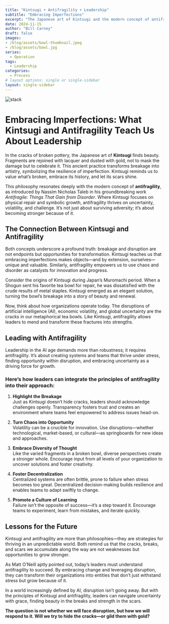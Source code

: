 ```yaml
---
title: "Kintsugi + Antifragility + Leadership"
subtitle: "Embracing Imperfections"
excerpt: "The Japanese art of Kintsugi and the modern concept of antifragility offer lessons in leadership. Kintsugi transforms broken pottery into art by highlighting its cracks with golden lacquer, symbolizing beauty in imperfection and strength in repair. Similarly, antifragility, as coined by Nassim Nicholas Taleb, teaches us to thrive amid chaos, leveraging volatility and failure as opportunities for growth. For leaders, this means embracing challenges, fostering innovation, and building systems that don’t just endure disruption but grow stronger because of it."
date: 2024-11-15
author: "Bill Carney"
draft: false
images:
- /blog/assets/bowl-thumbnail.jpeg
- /blog/assets/bowl.jpg
series:
  - Operation
tags:
  - Leadership
categories:
  - Process
# layout options: single or single-sidebar
layout: single-sidebar
---
```


![stack](/blog/assets/bowl.jpg)


# Embracing Imperfections: What Kintsugi and Antifragility Teach Us About Leadership

In the cracks of broken pottery, the Japanese art of **Kintsugi** finds beauty. Fragments are rejoined with lacquer and dusted with gold, not to mask the damage but to celebrate it. This ancient practice transforms breakage into artistry, symbolizing the resilience of imperfection. Kintsugi reminds us to value what’s broken, embrace its history, and let its scars shine.

This philosophy resonates deeply with the modern concept of **antifragility**, as introduced by Nassim Nicholas Taleb in his groundbreaking work *Antifragile: Things That Gain from Disorder*. Where Kintsugi focuses on physical repair and symbolic growth, antifragility thrives on uncertainty, volatility, and challenge. It’s not just about surviving adversity; it’s about becoming stronger because of it.

## The Connection Between Kintsugi and Antifragility

Both concepts underscore a profound truth: breakage and disruption are not endpoints but opportunities for transformation. Kintsugi teaches us that embracing imperfections makes objects—and by extension, ourselves—unique and valuable. Similarly, antifragility empowers us to use chaos and disorder as catalysts for innovation and progress.

Consider the origins of Kintsugi during Japan’s Muromachi period. When a Shogun sent his favorite tea bowl for repair, he was dissatisfied with the crude results of metal staples. Kintsugi emerged as an elegant solution, turning the bowl’s breakage into a story of beauty and renewal.

Now, think about how organizations operate today. The disruptions of artificial intelligence (AI), economic volatility, and global uncertainty are the cracks in our metaphorical tea bowls. Like Kintsugi, antifragility allows leaders to mend and transform these fractures into strengths.

## Leading with Antifragility

Leadership in the AI age demands more than robustness; it requires antifragility. It’s about creating systems and teams that thrive under stress, finding opportunity within disruption, and embracing uncertainty as a driving force for growth.

### Here’s how leaders can integrate the principles of antifragility into their approach:

1. **Highlight the Breakage**  
   Just as Kintsugi doesn’t hide cracks, leaders should acknowledge challenges openly. Transparency fosters trust and creates an environment where teams feel empowered to address issues head-on.

2. **Turn Chaos into Opportunity**  
   Volatility can be a crucible for innovation. Use disruptions—whether technological, market-based, or cultural—as springboards for new ideas and approaches.

3. **Embrace Diversity of Thought**  
   Like the varied fragments in a broken bowl, diverse perspectives create a stronger whole. Encourage input from all levels of your organization to uncover solutions and foster creativity.

4. **Foster Decentralization**  
   Centralized systems are often brittle, prone to failure when stress becomes too great. Decentralized decision-making builds resilience and enables teams to adapt swiftly to change.

5. **Promote a Culture of Learning**  
   Failure isn’t the opposite of success—it’s a step toward it. Encourage teams to experiment, learn from mistakes, and iterate quickly.

## Lessons for the Future

Kintsugi and antifragility are more than philosophies—they are strategies for thriving in an unpredictable world. Both remind us that the cracks, breaks, and scars we accumulate along the way are not weaknesses but opportunities to grow stronger.

As Matt O’Neill aptly pointed out, today’s leaders must understand antifragility to succeed. By embracing change and leveraging disruption, they can transform their organizations into entities that don’t just withstand stress but grow because of it.

In a world increasingly defined by AI, disruption isn’t going away. But with the principles of Kintsugi and antifragility, leaders can navigate uncertainty with grace, finding beauty in the breaks and strength in the scars.

**The question is not whether we will face disruption, but how we will respond to it. Will we try to hide the cracks—or gild them with gold?**